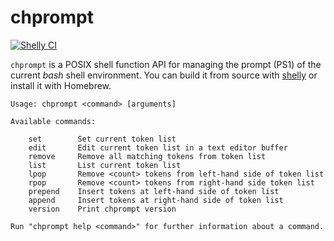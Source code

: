 # chprompt

[![Shelly CI](https://github.com/ronchi-oss/chprompt/actions/workflows/shelly-ci.yml/badge.svg)](https://github.com/ronchi-oss/chprompt/actions/workflows/shelly-ci.yml)

`chprompt` is a POSIX shell function API for managing the prompt (PS1) of the current *bash* shell environment. You can build it from source with [shelly](https://github.com/ronchi-oss/shelly) or install it with Homebrew.

```
Usage: chprompt <command> [arguments]

Available commands:

	set        Set current token list
	edit       Edit current token list in a text editor buffer
	remove     Remove all matching tokens from token list
	list       List current token list
	lpop       Remove <count> tokens from left-hand side of token list
	rpop       Remove <count> tokens from right-hand side token list
	prepend    Insert tokens at left-hand side of token list
	append     Insert tokens at right-hand side of token list
	version    Print chprompt version

Run "chprompt help <command>" for further information about a command.
```

